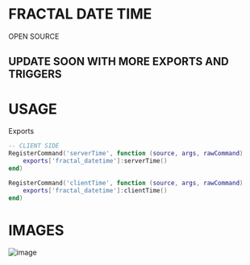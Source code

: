 # FRACTAL DATE TIME
OPEN SOURCE

## UPDATE SOON WITH MORE EXPORTS AND TRIGGERS


# USAGE
Exports

```lua
-- CLIENT SIDE
RegisterCommand('serverTime', function (source, args, rawCommand)
    exports['fractal_datetime']:serverTime()
end)

RegisterCommand('clientTime', function (source, args, rawCommand)
    exports['fractal_datetime']:clientTime()
end)
```

# IMAGES
![image](https://github.com/FRACTAL-GAME-STUDIOS/fractal_datetime/assets/48241519/6af70604-2cb3-4da8-b12b-9aff84101bff)

